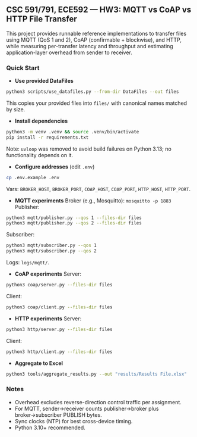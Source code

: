 ## CSC 591/791, ECE592 — HW3: MQTT vs CoAP vs HTTP File Transfer

This project provides runnable reference implementations to transfer files using MQTT (QoS 1 and 2), CoAP (confirmable + blockwise), and HTTP, while measuring per-transfer latency and throughput and estimating application-layer overhead from sender to receiver.

### Quick Start

- **Use provided DataFiles**
```bash
python3 scripts/use_datafiles.py --from-dir DataFiles --out files
```
This copies your provided files into `files/` with canonical names matched by size.

- **Install dependencies**
```bash
python3 -m venv .venv && source .venv/bin/activate
pip install -r requirements.txt
```
Note: `uvloop` was removed to avoid build failures on Python 3.13; no functionality depends on it.

- **Configure addresses** (edit `.env`)
```bash
cp .env.example .env
```
Vars: `BROKER_HOST`, `BROKER_PORT`, `COAP_HOST`, `COAP_PORT`, `HTTP_HOST`, `HTTP_PORT`.

- **MQTT experiments**
Broker (e.g., Mosquitto): `mosquitto -p 1883`
Publisher:
```bash
python3 mqtt/publisher.py --qos 1 --files-dir files
python3 mqtt/publisher.py --qos 2 --files-dir files
```
Subscriber:
```bash
python3 mqtt/subscriber.py --qos 1
python3 mqtt/subscriber.py --qos 2
```
Logs: `logs/mqtt/`.

- **CoAP experiments**
Server:
```bash
python3 coap/server.py --files-dir files
```
Client:
```bash
python3 coap/client.py --files-dir files
```

- **HTTP experiments**
Server:
```bash
python3 http/server.py --files-dir files
```
Client:
```bash
python3 http/client.py --files-dir files
```

- **Aggregate to Excel**
```bash
python3 tools/aggregate_results.py --out "results/Results File.xlsx"
```

### Notes
- Overhead excludes reverse-direction control traffic per assignment.
- For MQTT, sender→receiver counts publisher→broker plus broker→subscriber PUBLISH bytes.
- Sync clocks (NTP) for best cross-device timing.
- Python 3.10+ recommended.
